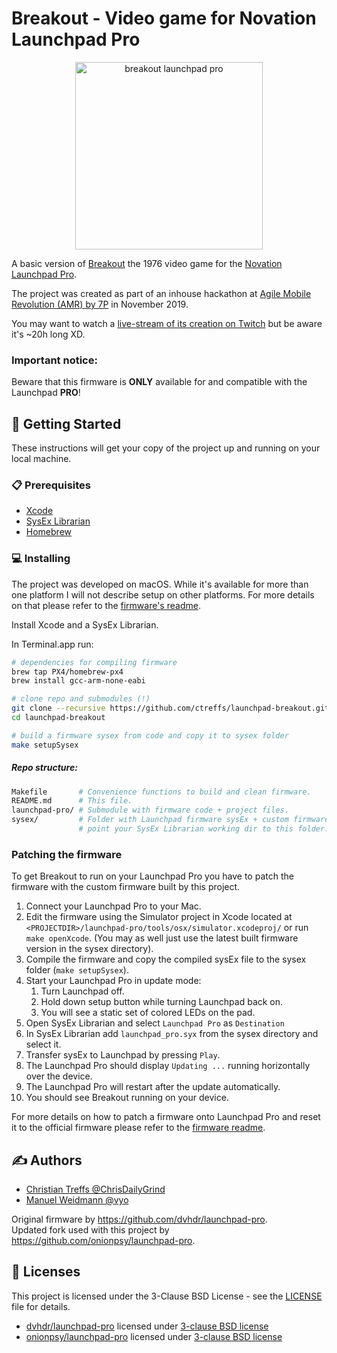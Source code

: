 # Breakout - Video game for Novation Launchpad Pro

<p align="center">
	<img src="breakout-launchpad.gif" height="300" alt="breakout launchpad pro"/>
</p>   

A basic version of [Breakout](https://en.wikipedia.org/wiki/Breakout_(video_game)) the 1976 video game for the [Novation Launchpad Pro](https://novationmusic.com/launch/launchpad-pro).

The project was created as part of an inhouse hackathon at [Agile Mobile Revolution (AMR) by 7P](https://7p-amr.com) in November 2019.

You may want to watch a [live-stream of its creation on Twitch](https://www.twitch.tv/videos/505513530) but be aware it's ~20h long XD.

### Important notice:
Beware that this firmware is **ONLY** available for and compatible with the Launchpad **PRO**!

## 🚀 Getting Started

These instructions will get your copy of the project up and running on your local machine.

### 📋 Prerequisites

* [Xcode](https://xcodereleases.com)
* [SysEx Librarian](https://www.snoize.com/SysExLibrarian/)
* [Homebrew](https://brew.sh)

### 💻 Installing

The project was developed on macOS. While it's available for more than one platform I will not describe setup on other platforms.
For more details on that please refer to the [firmware's readme](https://github.com/ctreffs/launchpad-pro/blob/master/README.md).

Install Xcode and a SysEx Librarian.

In Terminal.app run:

```sh
# dependencies for compiling firmware
brew tap PX4/homebrew-px4
brew install gcc-arm-none-eabi

# clone repo and submodules (!)
git clone --recursive https://github.com/ctreffs/launchpad-breakout.git
cd launchpad-breakout

# build a firmware sysex from code and copy it to sysex folder
make setupSysex
```

##### Repo structure:

```sh
Makefile       # Convenience functions to build and clean firmware.
README.md      # This file.
launchpad-pro/ # Submodule with firmware code + project files.
sysex/         # Folder with Launchpad firmware sysEx + custom firmware sysEx;
               # point your SysEx Librarian working dir to this folder.
```

### Patching the firmware

To get Breakout to run on your Launchpad Pro you have to patch the firmware with the custom firmware built by this project.


1. Connect your Launchpad Pro to your Mac.
2. Edit the firmware using the Simulator project in Xcode located at `<PROJECTDIR>/launchpad-pro/tools/osx/simulator.xcodeproj/` or run `make openXcode`. (You may as well just use the latest built firmware version in the sysex directory).
3. Compile the firmware and copy the compiled sysEx file to the sysex folder (`make setupSysex`).
4. Start your Launchpad Pro in update mode:
	1. Turn Launchpad off.
	2. Hold down setup button while turning Launchpad back on.
	3. You will see a static set of colored LEDs on the pad.
5. Open SysEx Librarian and select `Launchpad Pro` as `Destination`
6. In SysEx Librarian add `launchpad_pro.syx` from the sysex directory and select it.
7. Transfer sysEx to Launchpad by pressing `Play`.
8. The Launchpad Pro should display `Updating ...` running horizontally over the device.
9. The Launchpad Pro will restart after the update automatically.
10. You should see Breakout running on your device.

For more details on how to patch a firmware onto Launchpad Pro and reset it to the official firmware please refer to the [firmware readme](https://github.com/ctreffs/launchpad-pro/blob/master/README.md).


## ✍️ Authors

* [Christian Treffs @ChrisDailyGrind](https://github.com/ctreffs)
* [Manuel Weidmann @vyo](https://github.com/vyo)

Original firmware by <https://github.com/dvhdr/launchpad-pro>.   
Updated fork used with this project by <https://github.com/onionpsy/launchpad-pro>.

## 🔏 Licenses

This project is licensed under the 3-Clause BSD License - see the [LICENSE](LICENSE) file for details.

* [dvhdr/launchpad-pro](https://github.com/dvhdr/launchpad-pro) licensed under [3-clause BSD license](https://github.com/dvhdr/launchpad-pro/blob/master/LICENSE)
* [onionpsy/launchpad-pro](https://github.com/onionpsy/launchpad-pro) licensed under [3-clause BSD license](https://github.com/onionpsy/launchpad-pro/blob/master/LICENSE)
